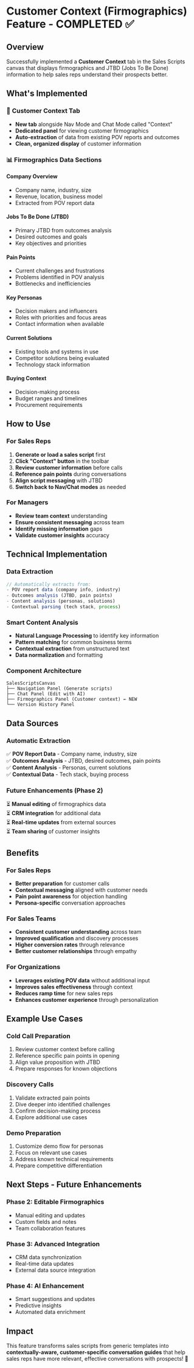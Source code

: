 # Customer Context (Firmographics) Feature - COMPLETED ✅

## Overview
Successfully implemented a **Customer Context** tab in the Sales Scripts canvas that displays firmographics and JTBD (Jobs To Be Done) information to help sales reps understand their prospects better.

## What's Implemented

### 🏢 **Customer Context Tab**
- **New tab** alongside Nav Mode and Chat Mode called "Context"
- **Dedicated panel** for viewing customer firmographics
- **Auto-extraction** of data from existing POV reports and outcomes
- **Clean, organized display** of customer information

### 📊 **Firmographics Data Sections**

#### **Company Overview**
- Company name, industry, size
- Revenue, location, business model
- Extracted from POV report data

#### **Jobs To Be Done (JTBD)**
- Primary JTBD from outcomes analysis
- Desired outcomes and goals
- Key objectives and priorities

#### **Pain Points**
- Current challenges and frustrations  
- Problems identified in POV analysis
- Bottlenecks and inefficiencies

#### **Key Personas**
- Decision makers and influencers
- Roles with priorities and focus areas
- Contact information when available

#### **Current Solutions**
- Existing tools and systems in use
- Competitor solutions being evaluated
- Technology stack information

#### **Buying Context**
- Decision-making process
- Budget ranges and timelines
- Procurement requirements

## How to Use

### **For Sales Reps**
1. **Generate or load a sales script** first
2. **Click "Context" button** in the toolbar
3. **Review customer information** before calls
4. **Reference pain points** during conversations
5. **Align script messaging** with JTBD
6. **Switch back to Nav/Chat modes** as needed

### **For Managers**
- **Review team context** understanding
- **Ensure consistent messaging** across team
- **Identify missing information** gaps
- **Validate customer insights** accuracy

## Technical Implementation

### **Data Extraction**
```javascript
// Automatically extracts from:
- POV report data (company info, industry)
- Outcomes analysis (JTBD, pain points)
- Content analysis (personas, solutions)
- Contextual parsing (tech stack, process)
```

### **Smart Content Analysis**
- **Natural Language Processing** to identify key information
- **Pattern matching** for common business terms
- **Contextual extraction** from unstructured text
- **Data normalization** and formatting

### **Component Architecture**
```
SalesScriptsCanvas
├── Navigation Panel (Generate scripts)
├── Chat Panel (Edit with AI)
├── Firmographics Panel (Customer context) ← NEW
└── Version History Panel
```

## Data Sources

### **Automatic Extraction**
✅ **POV Report Data** - Company name, industry, size  
✅ **Outcomes Analysis** - JTBD, desired outcomes, pain points  
✅ **Content Analysis** - Personas, current solutions  
✅ **Contextual Data** - Tech stack, buying process  

### **Future Enhancements** (Phase 2)
⏳ **Manual editing** of firmographics data  
⏳ **CRM integration** for additional data  
⏳ **Real-time updates** from external sources  
⏳ **Team sharing** of customer insights  

## Benefits

### **For Sales Reps**
- **Better preparation** for customer calls
- **Contextual messaging** aligned with customer needs  
- **Pain point awareness** for objection handling
- **Persona-specific** conversation approaches

### **For Sales Teams**
- **Consistent customer understanding** across team
- **Improved qualification** and discovery processes
- **Higher conversion rates** through relevance
- **Better customer relationships** through empathy

### **For Organizations**
- **Leverages existing POV data** without additional input
- **Improves sales effectiveness** through context
- **Reduces ramp time** for new sales reps
- **Enhances customer experience** through personalization

## Example Use Cases

### **Cold Call Preparation**
1. Review customer context before calling
2. Reference specific pain points in opening
3. Align value proposition with JTBD
4. Prepare responses for known objections

### **Discovery Calls**
1. Validate extracted pain points
2. Dive deeper into identified challenges
3. Confirm decision-making process
4. Explore additional use cases

### **Demo Preparation**
1. Customize demo flow for personas
2. Focus on relevant use cases
3. Address known technical requirements
4. Prepare competitive differentiation

## Next Steps - Future Enhancements

### **Phase 2: Editable Firmographics**
- Manual editing and updates
- Custom fields and notes
- Team collaboration features

### **Phase 3: Advanced Integration**
- CRM data synchronization
- Real-time data updates
- External data source integration

### **Phase 4: AI Enhancement**
- Smart suggestions and updates
- Predictive insights
- Automated data enrichment

## Impact
This feature transforms sales scripts from generic templates into **contextually-aware, customer-specific conversation guides** that help sales reps have more relevant, effective conversations with prospects! 🎯

